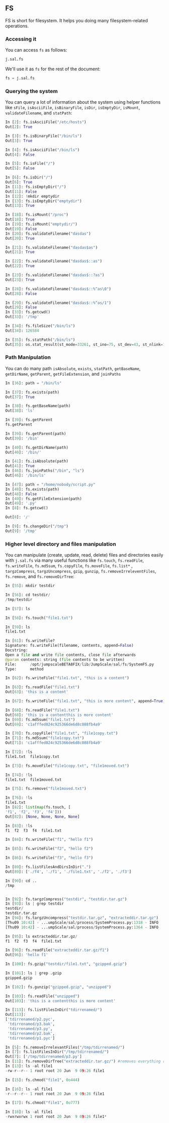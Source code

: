 ## FS

FS is short for filesystem. It helps you doing many filesystem-related operations.


### Accessing it

You can access `fs` as follows:
```py
j.sal.fs
```

We'll use it as `fs` for the rest of the document:
```py
fs = j.sal.fs
```


### Querying the system

You can query a lot of information about the system using helper functions like `sFile`, `isAsciiFile`, `isBinaryFile`, `isDir`, `isEmptyDir`, `isMount`, `validateFilename`, and `statPath`:

```python
In [2]: fs.isAsciiFile("/etc/hosts")
Out[2]: True

In [3]: fs.isBinaryFile("/bin/ls")
Out[3]: True

In [4]: fs.isAsciiFile("/bin/ls")
Out[4]: False

In [5]: fs.isFile("/")
Out[5]: False

In [6]: fs.isDir("/")
Out[6]: True
In [11]: fs.isEmptyDir("/")
Out[11]: False
In [12]: !mkdir emptydir
In [13]: fs.isEmptyDir("emptydir")
Out[13]: True

In [18]: fs.isMount("/proc")
Out[18]: True
In [19]: fs.isMount("emptydir/")
Out[19]: False
In [20]: fs.validateFilename("dasdas")
Out[20]: True

In [21]: fs.validateFilename("dasdas$as")
Out[21]: True

In [22]: fs.validateFilename("dasdas$::as")
Out[22]: True

In [23]: fs.validateFilename("dasdas$::?as")
Out[23]: True

In [28]: fs.validateFilename("dasdas$::%^as\0")
Out[28]: False

In [29]: fs.validateFilename("dasdas$::%^as/1")
Out[29]: False
In [33]: fs.getcwd()
Out[33]: '/tmp'

In [34]: fs.fileSize("/bin/ls")
Out[34]: 126584

In [35]: fs.statPath("/bin/ls")
Out[35]: os.stat_result(st_mode=33261, st_ino=75, st_dev=43, st_nlink=1, st_uid=0, st_gid=0, st_size=126584, st_atime=1455802667, st_mtime=1455802667, st_ctime=1462283990)
```


### Path Manipulation

You can do many path `isAbsolute`, `exists`, `statPath`, `getBaseName`, `getDirName`, `getParent`, `getFileExtension`, and `joinPaths`

```python
In [36]: path = "/bin/ls"

In [37]: fs.exists(path)
Out[37]: True

In [38]: fs.getBaseName(path)
Out[38]: 'ls'

In [39]: fs.getParent
fs.getParent

In [39]: fs.getParent(path)
Out[39]: '/bin'

In [40]: fs.getDirName(path)
Out[40]: '/bin/'

In [41]: fs.isAbsolute(path)
Out[41]: True
In [46]: fs.joinPaths("/bin", "ls")
Out[46]: '/bin/ls'

In [47]: path = "/home/nobody/script.py"
In [48]: fs.exists(path)
Out[48]: False
In [49]: fs.getFileExtension(path)
Out[49]: '.py'
In [8]: fs.getcwd()

Out[8]: '/'

In [9]: fs.changeDir("/tmp")
Out[9]: '/tmp'
```

### Higher level directory and files manipulation

You can manipulate (create, update, read, delete) files and directories easily with `j.sal.fs` via many useful functions like `fs.touch`, `fs.readFile`, `fs.writeFile`, `fs.md5sum`, `fs.copyFile`, `fs.moveFile`, `fs.list*` , `targzCompress`, `targzUncompress`, `gzip`, `gunzip`, `fs.removeIrreleventFiles`, `fs.remove`, and `fs.removeDirTree`:

```python
In [55]: mkdir testdir

In [56]: cd testdir/
/tmp/testdir

In [57]: ls

In [58]: fs.touch("file1.txt")

In [59]: ls
file1.txt

In [61]: fs.writeFile?
Signature: fs.writeFile(filename, contents, append=False)
Docstring:
Open a file and write file contents, close file afterwards
@param contents: string (file contents to be written)
File:      /opt/jumpscaleBETA8FIX/lib/JumpScale/sal/fs/SystemFS.py
Type:      method

In [62]: fs.writeFile("file1.txt", "this is a content")

In [63]: fs.readFile("file1.txt")
Out[63]: 'this is a content'

In [67]: fs.writeFile("file1.txt", "this is more content", append=True) #append mode

In [68]: fs.readFile("file1.txt")
Out[68]: 'this is a contentthis is more content'
In [69]: fs.md5sum("file1.txt")
Out[69]: 'c1afffed024c925366de6d8c088fb4a9'

In [70]: fs.copyFile("file1.txt", "file1copy.txt")
In [71]: fs.md5sum("file1copy.txt")
Out[71]: 'c1afffed024c925366de6d8c088fb4a9'

In [72]: !ls
file1.txt  file1copy.txt

In [73]: fs.moveFile("file1copy.txt", "file1moved.txt")

In [74]: !ls
file1.txt  file1moved.txt

In [75]: fs.remove("file1moved.txt")

In [76]: !ls
file1.txt
In [82]: list(map(fs.touch, [
'f1', 'f2', 'f3', 'f4']))
Out[82]: [None, None, None, None]

In [83]: !ls
f1  f2	f3  f4	file1.txt

In [84]: fs.writeFile("f1", "hello f1")

In [85]: fs.writeFile("f2", "hello f2")

In [86]: fs.writeFile("f3", "hello f3")

In [89]: fs.listFilesAndDirsInDir(".")
Out[89]: ['./f4', './f1', './file1.txt', './f2', './f3']

In [90]: cd ..
/tmp


In [92]: fs.targzCompress("testdir", "testdir.tar.gz")
In [93]: ls | grep testdir
testdir/
testdir.tar.gz
In [94]: fs.targzUncompress("testdir.tar.gz", "extracteddir.tar.gz")
[Thu09 10:42] - ...umpScale/sal/process/SystemProcess.py:1318 - INFO     - exec:tar xzf 'testdir.tar.gz' -C 'extracteddir.tar.gz'
[Thu09 10:42] - ...umpScale/sal/process/SystemProcess.py:1364 - INFO     - system.process.execute [tar xzf 'testdir.tar.gz' -C 'extracteddir.tar.gz']

In [95]: ls extracteddir.tar.gz/
f1  f2  f3  f4  file1.txt

In [96]: fs.readFile("extracteddir.tar.gz/f1")
Out[96]: 'hello f1'

In [100]: fs.gzip("testdir/file1.txt", "gzipped.gzip")

In [101]: ls | grep .gzip
gzipped.gzip

In [102]: fs.gunzip("gzipped.gzip", "unzipped")

In [103]: fs.readFile("unzipped")
Out[103]: 'this is a contentthis is more content'

In [113]: fs.listFilesInDir("tdirrenamed/")
Out[113]:
['tdirrenamed/p2.pyc',
 'tdirrenamed/p3.bak',
 'tdirrenamed/p3.py',
 'tdirrenamed/p2.bak',
 'tdirrenamed/p1.pyc']

In [5]: fs.removeIrrelevantFiles("/tmp/tdirrenamed/")
In [7]: fs.listFilesInDir("/tmp/tdirrenamed/")
Out[7]: ['/tmp/tdirrenamed/p3.py']
In [11]: fs.removeDirTree("extracteddir.tar.gz/") #removes everything recursively
In [13]: ls -al file1
-rw-r--r-- 1 root root 20 Jun  9 09:26 file1

In [15]: fs.chmod("file1", 0o444)

In [16]: ls -al file1
-r--r--r-- 1 root root 20 Jun  9 09:26 file1

In [17]: fs.chmod("file1", 0o777)

In [18]: ls -al file1
-rwxrwxrwx 1 root root 20 Jun  9 09:26 file1*
```